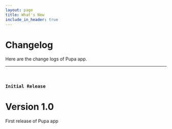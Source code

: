 ```yaml
---
layout: page
title: What's New
include_in_header: true
---
```


# Changelog
Here are the change logs of Pupa app.

________
<br>

### `Initial Release`
# **Version 1.0**
First release of Pupa app
